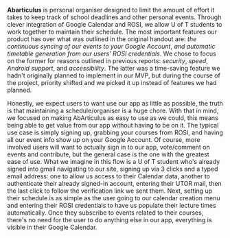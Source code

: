 **Abarticulus** is personal organiser designed to limit the amount of effort it takes to keep track of school deadlines and other personal events. Through clever integration of Google Calendar and ROSI, we allow U of T students to work together to maintain their schedule. The most important features our product has over what was outlined in the original handout are: _the continuous syncing of our events to your Google Account_, _and automatic timetable generation from our users' ROSI credentials_. We chose to focus on the former for reasons outlined in previous reports: _security_, _speed_, _Android support_, and _accessibility_. The latter was a time-saving feature we hadn't originally planned to implement in our MVP, but during the course of the project, priority shifted and we picked it up instead of features we had planned.

Honestly, we expect users to want use our app as little as possible, the truth is that maintaining a schedule/organiser is a huge chore. With that in mind, we focused on making AbArticulus as easy to use as we could, this means being able to get value from our app without having to be on it. The typical use case is simply signing up, grabbing your courses from ROSI, and having all our event info show up on your Google Account. Of course, more involved users will want to actually sign in to our app, vote/comment on events and contribute, but the general case is the one with the greatest ease of use. What we imagine in this flow is a U of T student who's already signed into gmail navigating to our site, signing up via 3 clicks and a typed email address: one to allow us access to their Calendar data, another to authenticate their already signed-in account, entering their UTOR mail, then the last click to follow the verification link we sent them. Next, setting up their schedule is as simple as the user going to our calendar creation menu and entering their ROSI credentials to have us populate their lecture times automatically. Once they subscribe to events related to their courses, there's no need for the user to do anything else in our app, everything is visible in their Google Calendar.

